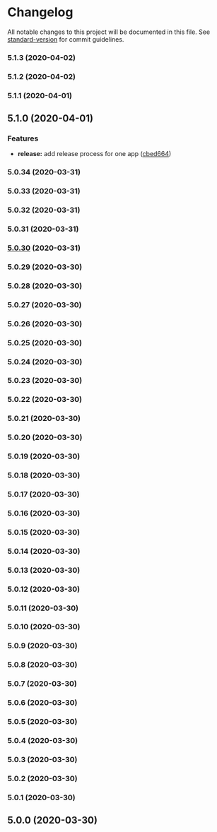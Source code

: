 # Changelog

All notable changes to this project will be documented in this file. See [standard-version](https://github.com/conventional-changelog/standard-version) for commit guidelines.

### 5.1.3 (2020-04-02)

### 5.1.2 (2020-04-02)

### 5.1.1 (2020-04-01)

## 5.1.0 (2020-04-01)


### Features

* **release:** add release process for one app ([cbed664](https://github.com/americanexpress/one-app/commit/cbed664365c373b05a57fabc186edd38517b7ec3))

### 5.0.34 (2020-03-31)

### 5.0.33 (2020-03-31)

### 5.0.32 (2020-03-31)

### 5.0.31 (2020-03-31)

### [5.0.30](https://github.com/americanexpress/one-app/compare/v5.0.29...v5.0.30) (2020-03-31)

### 5.0.29 (2020-03-30)

### 5.0.28 (2020-03-30)

### 5.0.27 (2020-03-30)

### 5.0.26 (2020-03-30)

### 5.0.25 (2020-03-30)

### 5.0.24 (2020-03-30)

### 5.0.23 (2020-03-30)

### 5.0.22 (2020-03-30)

### 5.0.21 (2020-03-30)

### 5.0.20 (2020-03-30)

### 5.0.19 (2020-03-30)

### 5.0.18 (2020-03-30)

### 5.0.17 (2020-03-30)

### 5.0.16 (2020-03-30)

### 5.0.15 (2020-03-30)

### 5.0.14 (2020-03-30)

### 5.0.13 (2020-03-30)

### 5.0.12 (2020-03-30)

### 5.0.11 (2020-03-30)

### 5.0.10 (2020-03-30)

### 5.0.9 (2020-03-30)

### 5.0.8 (2020-03-30)

### 5.0.7 (2020-03-30)

### 5.0.6 (2020-03-30)

### 5.0.5 (2020-03-30)

### 5.0.4 (2020-03-30)

### 5.0.3 (2020-03-30)

### 5.0.2 (2020-03-30)

### 5.0.1 (2020-03-30)

## 5.0.0 (2020-03-30)
